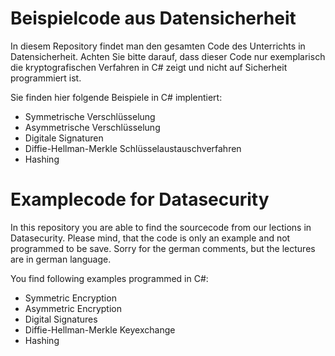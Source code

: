 # Beispielcode aus Datensicherheit
In diesem Repository findet man den gesamten Code des Unterrichts in Datensicherheit.
Achten Sie bitte darauf, dass dieser Code nur exemplarisch die kryptografischen Verfahren in C# zeigt und nicht auf Sicherheit programmiert ist.

Sie finden hier folgende Beispiele in C# implentiert:
- Symmetrische Verschlüsselung
- Asymmetrische Verschlüsselung
- Digitale Signaturen
- Diffie-Hellman-Merkle Schlüsselaustauschverfahren
- Hashing


# Examplecode for Datasecurity
In this repository you are able to find the sourcecode from our lections in Datasecurity.
Please mind, that the code is only an example and not programmed to be save.
Sorry for the german comments, but the lectures are in german language.

You find following examples programmed in C#:
- Symmetric Encryption
- Asymmetric Encryption
- Digital Signatures
- Diffie-Hellman-Merkle Keyexchange
- Hashing

